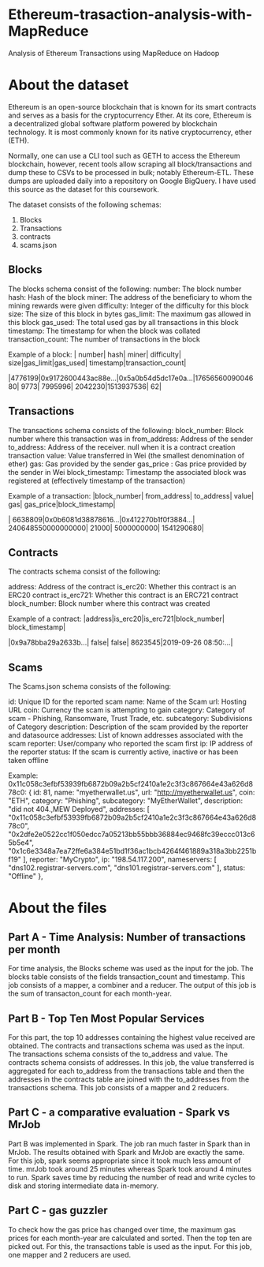 # Ethereum-trasaction-analysis-with-MapReduce

Analysis of Ethereum Transactions using MapReduce on Hadoop

# About the dataset
Ethereum is an open-source blockchain that is known for its smart contracts and serves as a basis for the cryptocurrency Ether. 
At its core, Ethereum is a decentralized global software platform powered by blockchain technology. It is most commonly known for its native cryptocurrency, ether (ETH).

Normally, one can use a CLI tool such as GETH to access the Ethereum blockchain, however, recent tools allow scraping all block/transactions and dump these to CSVs to be processed in bulk; notably Ethereum-ETL. These dumps are uploaded daily into a repository on Google BigQuery. I have used this source as the dataset for this coursework.

The dataset consists of the following schemas:
1. Blocks
2. Transactions
3. contracts
4. scams.json

## Blocks
The blocks schema consist of the following:
number: The block number
hash: Hash of the block
miner: The address of the beneficiary to whom the mining rewards were given
difficulty: Integer of the difficulty for this block
size: The size of this block in bytes
gas_limit: The maximum gas allowed in this block
gas_used: The total used gas by all transactions in this block
timestamp: The timestamp for when the block was collated
transaction_count: The number of transactions in the block

Example of a block:
| number| hash| miner| difficulty| size|gas_limit|gas_used| timestamp|transaction_count| 

|4776199|0x9172600443ac88e...|0x5a0b54d5dc17e0a...|1765656009004680| 9773| 7995996| 2042230|1513937536| 62|

## Transactions
The transactions schema consists of the following:
block_number: Block number where this transaction was in
from_address: Address of the sender
to_address: Address of the receiver. null when it is a contract creation transaction
value: Value transferred in Wei (the smallest denomination of ether)
gas: Gas provided by the sender
gas_price : Gas price provided by the sender in Wei
block_timestamp: Timestamp the associated block was registered at (effectively timestamp of the transaction)

Example of a transaction:
|block_number| from_address| to_address| value| gas| gas_price|block_timestamp|

| 6638809|0x0b6081d38878616...|0x412270b1f0f3884...| 240648550000000000| 21000| 5000000000| 1541290680| 

## Contracts
The contracts schema consist of the following:

address: Address of the contract
is_erc20: Whether this contract is an ERC20 contract
is_erc721: Whether this contract is an ERC721 contract
block_number: Block number where this contract was created

Example of a contract:
|address|is_erc20|is_erc721|block_number| block_timestamp| 

|0x9a78bba29a2633b...| false| false| 8623545|2019-09-26 08:50:...|

## Scams
The Scams.json schema consists of the following:

id: Unique ID for the reported scam
name: Name of the Scam
url: Hosting URL
coin: Currency the scam is attempting to gain
category: Category of scam - Phishing, Ransomware, Trust Trade, etc.
subcategory: Subdivisions of Category
description: Description of the scam provided by the reporter and datasource
addresses: List of known addresses associated with the scam
reporter: User/company who reported the scam first
ip: IP address of the reporter
status: If the scam is currently active, inactive or has been taken offline

Example:
0x11c058c3efbf53939fb6872b09a2b5cf2410a1e2c3f3c867664e43a626d878c0: { id: 81, name: "myetherwallet.us", url: "http://myetherwallet.us", coin: "ETH", category: "Phishing", subcategory: "MyEtherWallet", description: "did not 404.,MEW Deployed", addresses: [ "0x11c058c3efbf53939fb6872b09a2b5cf2410a1e2c3f3c867664e43a626d878c0", "0x2dfe2e0522cc1f050edcc7a05213bb55bbb36884ec9468fc39eccc013c65b5e4", "0x1c6e3348a7ea72ffe6a384e51bd1f36ac1bcb4264f461889a318a3bb2251bf19" ], reporter: "MyCrypto", ip: "198.54.117.200", nameservers: [ "dns102.registrar-servers.com", "dns101.registrar-servers.com" ], status: "Offline" },

# About the files

## Part A - Time Analysis: Number of transactions per month
For time analysis, the Blocks scheme was used as the input for the job. The blocks table consists of the fields transaction_count and timestamp. This job consists of a mapper, a combiner and a reducer. The output of this job is the sum of transacton_count for each month-year.

## Part B - Top Ten Most Popular Services
For this part, the top 10 addresses containing the highest value received are obtained. The contracts and transactions schema was used as the input. The transactions schema consists of the to_address and value. The contracts schema consists of addresses. In this job, the value transferred  is aggregated for each to_address from the transactions table and then the addresses in the contracts table are joined with the to_addresses from the transactions schema. This job consists of a mapper and 2 reducers.

## Part C - a comparative evaluation - Spark vs MrJob
Part B was implemented in Spark. The job ran much faster in Spark than in MrJob. The results obtained with Spark and MrJob are exactly the same. For this job, spark seems appropriate since it took much less amount of time. mrJob took around 25 minutes whereas Spark took around 4 minutes to run. Spark saves time by reducing the number of read and write cycles to disk and storing
intermediate data in-memory.

## Part C - gas guzzler
To check how the gas price has changed over time, the maximum gas prices for each month-year are calculated and sorted. Then the top ten are picked out. For this, the transactions table is used as the input. For this job, one mapper and 2 reducers are used.

